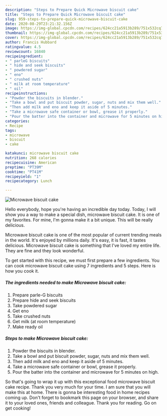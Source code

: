 ```yaml
---
description: "Steps to Prepare Quick Microwave biscuit cake"
title: "Steps to Prepare Quick Microwave biscuit cake"
slug: 959-steps-to-prepare-quick-microwave-biscuit-cake
date: 2020-08-29T23:21:32.156Z
image: https://img-global.cpcdn.com/recipes/624cc21a5913b289/751x532cq70/microwave-biscuit-cake-recipe-main-photo.jpg
thumbnail: https://img-global.cpcdn.com/recipes/624cc21a5913b289/751x532cq70/microwave-biscuit-cake-recipe-main-photo.jpg
cover: https://img-global.cpcdn.com/recipes/624cc21a5913b289/751x532cq70/microwave-biscuit-cake-recipe-main-photo.jpg
author: Francis Hubbard
ratingvalue: 4.5
reviewcount: 16840
recipeingredient:
- " parleG biscuits"
- " hide and seek biscuits"
- " powdered sugar"
- " eno"
- " crushed nuts"
- " milk at room temperature"
- " oil"
recipeinstructions:
- "Powder the biscuits in blender."
- "Take a bowl and put biscuit powder, sugar, nuts and mix them well."
- "Then add milk and eno and keep it aside of 5 minutes."
- "Take a microwave safe container or bowl, grease it properly."
- "Pour the batter into the container and microwave for 5 minutes on high."
categories:
- Recipe
tags:
- microwave
- biscuit
- cake

katakunci: microwave biscuit cake 
nutrition: 268 calories
recipecuisine: American
preptime: "PT39M"
cooktime: "PT41M"
recipeyield: "1"
recipecategory: Lunch

---
```



![Microwave biscuit cake](https://img-global.cpcdn.com/recipes/624cc21a5913b289/751x532cq70/microwave-biscuit-cake-recipe-main-photo.jpg)

Hello everybody, hope you're having an incredible day today. Today, I will show you a way to make a special dish, microwave biscuit cake. It is one of my favorites. For mine, I'm gonna make it a bit unique. This will be really delicious.

Microwave biscuit cake is one of the most popular of current trending meals in the world. It's enjoyed by millions daily. It's easy, it is fast, it tastes delicious. Microwave biscuit cake is something that I've loved my entire life. They are fine and they look wonderful.




To get started with this recipe, we must first prepare a few ingredients. You can cook microwave biscuit cake using 7 ingredients and 5 steps. Here is how you cook it.

<!--inarticleads1-->

##### The ingredients needed to make Microwave biscuit cake:

1. Prepare  parle-G biscuits
1. Prepare  hide and seek biscuits
1. Take  powdered sugar
1. Get  eno
1. Take  crushed nuts
1. Get  milk (at room temperature)
1. Make ready  oil




<!--inarticleads2-->

##### Steps to make Microwave biscuit cake:

1. Powder the biscuits in blender.
1. Take a bowl and put biscuit powder, sugar, nuts and mix them well.
1. Then add milk and eno and keep it aside of 5 minutes.
1. Take a microwave safe container or bowl, grease it properly.
1. Pour the batter into the container and microwave for 5 minutes on high.




So that's going to wrap it up with this exceptional food microwave biscuit cake recipe. Thank you very much for your time. I am sure that you will make this at home. There is gonna be interesting food in home recipes coming up. Don't forget to bookmark this page on your browser, and share it to your loved ones, friends and colleague. Thank you for reading. Go on get cooking!
